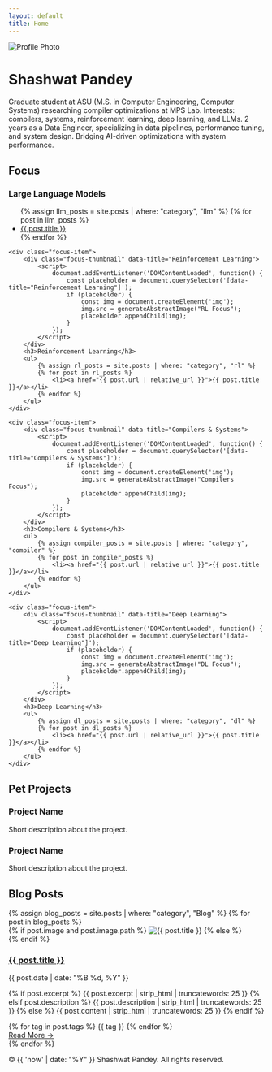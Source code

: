 ```yaml
---
layout: default
title: Home
---
```


<!-- Add Google Fonts -->
<link rel="preconnect" href="https://fonts.googleapis.com">
<link rel="preconnect" href="https://fonts.gstatic.com" crossorigin>
<link href="https://fonts.googleapis.com/css2?family=Inter:wght@400;500;600&family=Poppins:wght@500;600;700&display=swap" rel="stylesheet">

<!-- Add scripts at the top of the file -->
<script src="https://cdnjs.cloudflare.com/ajax/libs/seedrandom/3.0.5/seedrandom.min.js"></script>
<script src="{{ '/assets/js/abstractImageGenerator.js' | relative_url }}"></script>

<!-- Profile Section -->
<div class="profile-section">
    <div class="profile-photo-container">
        <img src="{{ "/assets/images/profile.png" | relative_url }}" alt="Profile Photo" class="profile-photo">
    </div>
    <div class="profile-text">
        <div class="name-and-social">
            <h1>Shashwat Pandey</h1>
            <div class="social-icons">
                <a href="https://github.com/yourusername" target="_blank" title="GitHub">
                    <i class="fab fa-github"></i>
                </a>
                <a href="https://scholar.google.com/yourid" target="_blank" title="Google Scholar">
                    <i class="fas fa-graduation-cap"></i>
                </a>
                <a href="https://www.kaggle.com/yourusername" target="_blank" title="Kaggle">
                    <i class="fab fa-kaggle"></i>
                </a>
                <a href="mailto:your.email@example.com" title="Email">
                    <i class="fas fa-envelope"></i>
                </a>
                <a href="https://www.linkedin.com/in/yourusername" target="_blank" title="LinkedIn">
                    <i class="fab fa-linkedin"></i>
                </a>
                <a href="https://twitter.com/yourusername" target="_blank" title="X (Twitter)">
                    <i class="fa-brands fa-x-twitter"></i>
                </a>
            </div>
        </div>
        <p class="intro-text">
Graduate student at ASU (M.S. in Computer Engineering, Computer Systems) researching compiler optimizations at MPS Lab. Interests: compilers, systems, reinforcement learning, deep learning, and LLMs. 2 years as a Data Engineer, specializing in data pipelines, performance tuning, and system design. Bridging AI-driven optimizations with system performance.
        </p>
    </div>
</div>

<!-- Focus Section -->
<div class="focus-section">
  <h2 class="section-title">Focus</h2>

  <div class="focus-grid">
    <div class="focus-item">
        <div class="focus-thumbnail" data-title="Large Language Models">
            <script>
                document.addEventListener('DOMContentLoaded', function() {
                    const placeholder = document.querySelector('[data-title="Large Language Models"]');
                    if (placeholder) {
                        const img = document.createElement('img');
                        img.src = generateAbstractImage("LLM Focus");
                        placeholder.appendChild(img);
                    }
                });
            </script>
        </div>
        <h3>Large Language Models</h3>
        <ul>
            {% assign llm_posts = site.posts | where: "category", "llm" %}
            {% for post in llm_posts %}
                <li><a href="{{ post.url | relative_url }}">{{ post.title }}</a></li>
            {% endfor %}
        </ul>
    </div>

    <div class="focus-item">
        <div class="focus-thumbnail" data-title="Reinforcement Learning">
            <script>
                document.addEventListener('DOMContentLoaded', function() {
                    const placeholder = document.querySelector('[data-title="Reinforcement Learning"]');
                    if (placeholder) {
                        const img = document.createElement('img');
                        img.src = generateAbstractImage("RL Focus");
                        placeholder.appendChild(img);
                    }
                });
            </script>
        </div>
        <h3>Reinforcement Learning</h3>
        <ul>
            {% assign rl_posts = site.posts | where: "category", "rl" %}
            {% for post in rl_posts %}
                <li><a href="{{ post.url | relative_url }}">{{ post.title }}</a></li>
            {% endfor %}
        </ul>
    </div>

    <div class="focus-item">
        <div class="focus-thumbnail" data-title="Compilers & Systems">
            <script>
                document.addEventListener('DOMContentLoaded', function() {
                    const placeholder = document.querySelector('[data-title="Compilers & Systems"]');
                    if (placeholder) {
                        const img = document.createElement('img');
                        img.src = generateAbstractImage("Compilers Focus");
                        placeholder.appendChild(img);
                    }
                });
            </script>
        </div>
        <h3>Compilers & Systems</h3>
        <ul>
            {% assign compiler_posts = site.posts | where: "category", "compiler" %}
            {% for post in compiler_posts %}
                <li><a href="{{ post.url | relative_url }}">{{ post.title }}</a></li>
            {% endfor %}
        </ul>
    </div>

    <div class="focus-item">
        <div class="focus-thumbnail" data-title="Deep Learning">
            <script>
                document.addEventListener('DOMContentLoaded', function() {
                    const placeholder = document.querySelector('[data-title="Deep Learning"]');
                    if (placeholder) {
                        const img = document.createElement('img');
                        img.src = generateAbstractImage("DL Focus");
                        placeholder.appendChild(img);
                    }
                });
            </script>
        </div>
        <h3>Deep Learning</h3>
        <ul>
            {% assign dl_posts = site.posts | where: "category", "dl" %}
            {% for post in dl_posts %}
                <li><a href="{{ post.url | relative_url }}">{{ post.title }}</a></li>
            {% endfor %}
        </ul>
    </div>
  </div>
</div>

<!-- Pet Projects Section -->
<h2 class="section-title">Pet Projects</h2>

<div class="projects">
    <div class="project-card">
        <div class="project-image"></div>
        <div class="project-description">
            <h3>Project Name</h3>
            <p>Short description about the project.</p>
        </div>
    </div>
    <div class="project-card">
        <div class="project-image"></div>
        <div class="project-description">
            <h3>Project Name</h3>
            <p>Short description about the project.</p>
        </div>
    </div>
</div>

<!-- Blog Posts Section -->
<h2 class="section-title">Blog Posts</h2>

<div class="blog-posts">
    {% assign blog_posts = site.posts | where: "category", "Blog" %}
    {% for post in blog_posts %}
    <div class="blog-card">
        <div class="blog-card-inner">
            <div class="blog-thumbnail" id="thumbnail-{{ forloop.index }}">
                {% if post.image and post.image.path %}
                    <img src="{{ post.image.path | relative_url }}" alt="{{ post.title }}">
                {% else %}
                    <div class="thumbnail-placeholder" data-title="{{ post.title }}"></div>
                    <script>
                        document.addEventListener('DOMContentLoaded', function() {
                            const placeholder = document.querySelector(`[data-title="{{ post.title }}"]`);
                            if (placeholder) {
                                const img = document.createElement('img');
                                img.src = generateAbstractImage("{{ post.title }}");
                                placeholder.appendChild(img);
                            }
                        });
                    </script>
                {% endif %}
            </div>
            <div class="blog-content">
                <h3 class="blog-title"><a href="{{ post.url | relative_url }}">{{ post.title }}</a></h3>
                <div class="blog-date">{{ post.date | date: "%B %d, %Y" }}</div>
                <p class="blog-excerpt">
                    {% if post.excerpt %}
                        {{ post.excerpt | strip_html | truncatewords: 25 }}
                    {% elsif post.description %}
                        {{ post.description | strip_html | truncatewords: 25 }}
                    {% else %}
                        {{ post.content | strip_html | truncatewords: 25 }}
                    {% endif %}
                </p>
                <div class="blog-tags">
                    {% for tag in post.tags %}
                    <span class="tag">{{ tag }}</span>
                    {% endfor %}
                </div>
                <a href="{{ post.url | relative_url }}" class="read-more">Read More →</a>
            </div>
        </div>
    </div>
    {% endfor %}
</div>

<!-- Footer Section -->
<footer class="footer">
    <p>© {{ 'now' | date: "%Y" }} Shashwat Pandey. All rights reserved.</p>
</footer>

<!-- Update Font Awesome to latest version -->
<link rel="stylesheet" href="https://cdnjs.cloudflare.com/ajax/libs/font-awesome/6.5.1/css/all.min.css">
